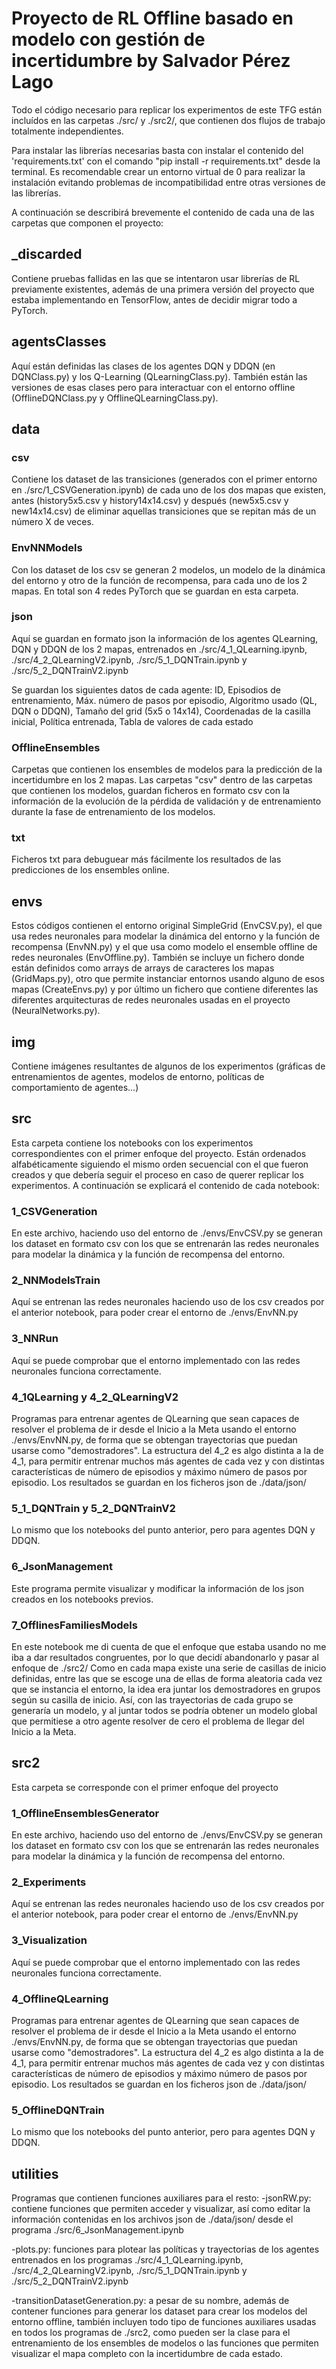 # Proyecto de RL Offline basado en modelo con gestión de incertidumbre by Salvador Pérez Lago

Todo el código necesario para replicar los experimentos de este TFG están incluídos en las carpetas ./src/ y ./src2/, que contienen dos flujos de trabajo totalmente independientes. 

Para instalar las librerías necesarias basta con instalar el contenido del 'requirements.txt' con el comando "pip install -r requirements.txt" desde la terminal. Es recomendable crear un entorno virtual de 0 para realizar la instalación evitando problemas de incompatibilidad entre otras versiones de las librerías.

A continuación se describirá brevemente el contenido de cada una de las carpetas que componen el proyecto:

## _discarded
Contiene pruebas fallidas en las que se intentaron usar librerías de RL previamente existentes, además de una primera versión del proyecto que estaba implementando en TensorFlow, antes de decidir migrar todo a PyTorch.


## agentsClasses
Aquí están definidas las clases de los agentes DQN y DDQN (en DQNClass.py) y los Q-Learning (QLearningClass.py). También están las versiones de esas clases pero para interactuar con el entorno offline (OfflineDQNClass.py y OfflineQLearningClass.py).


## data
### csv
Contiene los dataset de las transiciones (generados con el primer entorno en ./src/1_CSVGeneration.ipynb) de cada uno de los dos mapas que existen, antes (history5x5.csv y history14x14.csv) y después (new5x5.csv y new14x14.csv) de eliminar aquellas transiciones que se repitan más de un número X de veces.

### EnvNNModels
Con los dataset de los csv se generan 2 modelos, un modelo de la dinámica del entorno y otro de la función de recompensa, para cada uno de los 2 mapas. En total son 4 redes PyTorch que se guardan en esta carpeta.

### json
Aquí se guardan en formato json la información de los agentes QLearning, DQN y DDQN de los 2 mapas, entrenados en ./src/4_1_QLearning.ipynb, ./src/4_2_QLearningV2.ipynb, ./src/5_1_DQNTrain.ipynb y ./src/5_2_DQNTrainV2.ipynb

Se guardan los siguientes datos de cada agente: ID, Episodios de entrenamiento, Máx. número de pasos por episodio, Algoritmo usado (QL, DQN o DDQN), Tamaño del grid (5x5 o 14x14), Coordenadas de la casilla inicial, Política entrenada, Tabla de valores de cada estado

### OfflineEnsembles
Carpetas que contienen los ensembles de modelos para la predicción de la incertidumbre en los 2 mapas. Las carpetas "csv" dentro de las carpetas que contienen los modelos, guardan ficheros en formato csv con la información de la evolución de la pérdida de validación y de entrenamiento durante la fase de entrenamiento de los modelos.

### txt
Ficheros txt para debuguear más fácilmente los resultados de las predicciones de los ensembles online.


## envs
Estos códigos contienen el entorno original SimpleGrid (EnvCSV.py), el que usa redes neuronales para modelar la dinámica del entorno y la función de recompensa (EnvNN.py) y el que usa como modelo el ensemble offline de redes neuronales (EnvOffline.py). También se incluye un fichero donde están definidos como arrays de arrays de caracteres los mapas (GridMaps.py), otro que permite instanciar entornos usando alguno de esos mapas (CreateEnvs.py) y por último un fichero que contiene diferentes las diferentes arquitecturas de redes neuronales usadas en el proyecto (NeuralNetworks.py).


## img
Contiene imágenes resultantes de algunos de los experimentos (gráficas de entrenamientos de agentes, modelos de entorno, políticas de comportamiento de agentes...)


## src
Esta carpeta contiene los notebooks con los experimentos correspondientes con el primer enfoque del proyecto. Están ordenados alfabéticamente siguiendo el mismo orden secuencial con el que fueron creados y que debería seguir el proceso en caso de querer replicar los experimentos. A continuación se explicará el contenido de cada notebook:

### 1_CSVGeneration
En este archivo, haciendo uso del entorno de ./envs/EnvCSV.py se generan los dataset en formato csv con los que se entrenarán las redes neuronales para modelar la dinámica y la función de recompensa del entorno.

### 2_NNModelsTrain
Aquí se entrenan las redes neuronales haciendo uso de los csv creados por el anterior notebook, para poder crear el entorno de ./envs/EnvNN.py

### 3_NNRun
Aquí se puede comprobar que el entorno implementado con las redes neuronales funciona correctamente.

### 4_1QLearning y 4_2_QLearningV2
Programas para entrenar agentes de QLearning que sean capaces de resolver el problema de ir desde el Inicio a la Meta usando el entorno ./envs/EnvNN.py, de forma que se obtengan trayectorias que puedan usarse como "demostradores". La estructura del 4_2 es algo distinta a la de 4_1, para permitir entrenar muchos más agentes de cada vez y con distintas características de número de episodios y máximo número de pasos por episodio. Los resultados se guardan en los ficheros json de ./data/json/

### 5_1_DQNTrain y 5_2_DQNTrainV2
Lo mismo que los notebooks del punto anterior, pero para agentes DQN y DDQN.

### 6_JsonManagement
Este programa permite visualizar y modificar la información de los json creados en los notebooks previos.

### 7_OfflinesFamiliesModels
En este notebook me di cuenta de que el enfoque que estaba usando no me iba a dar resultados congruentes, por lo que decidí abandonarlo y pasar al enfoque de ./src2/
Como en cada mapa existe una serie de casillas de inicio definidas, entre las que se escoge una de ellas de forma aleatoria cada vez que se instancia el entorno, la idea era juntar los demostradores en grupos según su casilla de inicio. Así, con las trayectorias de cada grupo se generaría un modelo, y al juntar todos se podría obtener un modelo global que permitiese a otro agente resolver de cero el problema de llegar del Inicio a la Meta.


## src2
Esta carpeta se corresponde con el primer enfoque del proyecto

### 1_OfflineEnsemblesGenerator
En este archivo, haciendo uso del entorno de ./envs/EnvCSV.py se generan los dataset en formato csv con los que se entrenarán las redes neuronales para modelar la dinámica y la función de recompensa del entorno.

### 2_Experiments
Aquí se entrenan las redes neuronales haciendo uso de los csv creados por el anterior notebook, para poder crear el entorno de ./envs/EnvNN.py

### 3_Visualization
Aquí se puede comprobar que el entorno implementado con las redes neuronales funciona correctamente.

### 4_OfflineQLearning
Programas para entrenar agentes de QLearning que sean capaces de resolver el problema de ir desde el Inicio a la Meta usando el entorno ./envs/EnvNN.py, de forma que se obtengan trayectorias que puedan usarse como "demostradores". La estructura del 4_2 es algo distinta a la de 4_1, para permitir entrenar muchos más agentes de cada vez y con distintas características de número de episodios y máximo número de pasos por episodio. Los resultados se guardan en los ficheros json de ./data/json/

### 5_OfflineDQNTrain
Lo mismo que los notebooks del punto anterior, pero para agentes DQN y DDQN.


## utilities
Programas que contienen funciones auxiliares para el resto:
-jsonRW.py: contiene funciones que permiten acceder y visualizar, así como editar la información contenidas en los archivos json de ./data/json/ desde el programa ./src/6_JsonManagement.ipynb

-plots.py: funciones para plotear las políticas y trayectorias de los agentes entrenados en los programas ./src/4_1_QLearning.ipynb, ./src/4_2_QLearningV2.ipynb, ./src/5_1_DQNTrain.ipynb y ./src/5_2_DQNTrainV2.ipynb

-transitionDatasetGeneration.py: a pesar de su nombre, además de contener funciones para generar los dataset para crear los modelos del entorno offline, también incluyen todo tipo de funciones auxiliares usadas en todos los programas de ./src2, como pueden ser la clase para el entrenamiento de los ensembles de modelos o las funciones que permiten visualizar el mapa completo con la incertidumbre de cada estado.